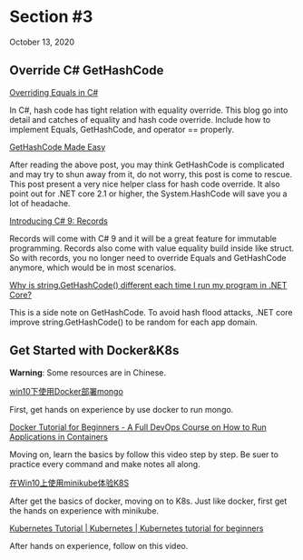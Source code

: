 # Section #3
October 13, 2020

## Override C# GetHashCode

[Overriding Equals in C#](https://www.loganfranken.com/blog/687/overriding-equals-in-c-part-1/)

In C#, hash code has tight relation with equality override. This blog go into detail and catches of equality and hash code override. Include how to implement Equals, GetHashCode, and operator == properly.

[GetHashCode Made Easy](https://rehansaeed.com/gethashcode-made-easy/)

After reading the above post, you may think GetHashCode is complicated and may try to shun away from it, do not worry, this post is come to rescue. This post present a very nice helper class for hash code override. It also point out for .NET core 2.1 or higher, the System.HashCode will save you a lot of headache.

[Introducing C# 9: Records](https://anthonygiretti.com/2020/06/17/introducing-c-9-records/)

Records will come with C# 9 and it will be a great feature for immutable programming. Records also come with value equality build inside like struct. So with records, you no longer need to override Equals and GetHashCode anymore, which would be in most scenarios.

[Why is string.GetHashCode() different each time I run my program in .NET Core?](https://andrewlock.net/why-is-string-gethashcode-different-each-time-i-run-my-program-in-net-core/)

This is a side note on GetHashCode. To avoid hash flood attacks, .NET core improve string.GetHashCode() to be random for each app domain.

## Get Started with Docker&K8s

__Warning__: Some resources are in Chinese. 

[win10下使用Docker部署mongo](http://www.moguf.com/post/windockerrunmongo)

First, get hands on experience by use docker to run mongo.

[Docker Tutorial for Beginners - A Full DevOps Course on How to Run Applications in Containers](https://www.youtube.com/watch?v=fqMOX6JJhGo&list=LLRpOjpaT3zjf_Qjnmxp27Mg&index=6)

Moving on, learn the basics by follow this video step by step. Be suer to practice every command and make notes all along.

[在Win10上使用minikube体验K8S](https://www.jianshu.com/p/214bcc76b8cf)

After get the basics of docker, moving on to K8s. Just like docker, first get the hands on experience with minikube.

[Kubernetes Tutorial | Kubernetes | Kubernetes tutorial for beginners](https://www.youtube.com/watch?v=gpmerrSpbHg&list=LLRpOjpaT3zjf_Qjnmxp27Mg&index=1)

After hands on experience, follow on this video.